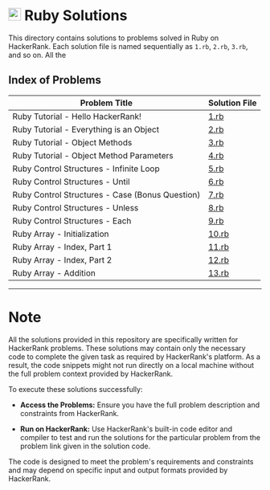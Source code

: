 # <img src="https://www.ruby-lang.org/images/header-ruby-logo.png" alt="Ruby Logo" width="25" height="25"> Ruby Solutions

This directory contains solutions to problems solved in Ruby on HackerRank. Each solution file is named sequentially as `1.rb`, `2.rb`, `3.rb`, and so on.
All the 


## Index of Problems

| Problem Title                    | Solution File |
|----------------------------------|---------------|
| Ruby Tutorial - Hello HackerRank!| [1.rb](1.rb)  |
| Ruby Tutorial - Everything is an Object| [2.rb](2.rb)|
| Ruby Tutorial - Object Methods| [3.rb](3.rb)|
| Ruby Tutorial - Object Method Parameters| [4.rb](4.rb)|
| Ruby Control Structures - Infinite Loop| [5.rb](5.rb)|
| Ruby Control Structures - Until| [6.rb](6.rb)|
| Ruby Control Structures - Case (Bonus Question)| [7.rb](7.rb)|
|Ruby Control Structures - Unless| [8.rb](8.rb)|
|Ruby Control Structures - Each| [9.rb](9.rb)|
|Ruby Array - Initialization| [10.rb](10.rb)|
|Ruby Array - Index, Part 1|[11.rb](11.rb)|
|Ruby Array - Index, Part 2|[12.rb](12.rb)|
|Ruby Array - Addition|[13.rb](13.rb)|


---

# Note

All the solutions provided in this repository are specifically written for HackerRank problems. These solutions may contain only the necessary code to complete the given task as required by HackerRank's platform. As a result, the code snippets might not run directly on a local machine without the full problem context provided by HackerRank.

To execute these solutions successfully:

- <strong>Access the Problems:</strong> Ensure you have the full problem description and constraints from HackerRank.

- <strong>Run on HackerRank:</strong> Use HackerRank's built-in code editor and compiler to test and run the solutions for the particular problem from the problem link given in the solution code.

The code is designed to meet the problem's requirements and constraints and may depend on specific input and output formats provided by HackerRank.
